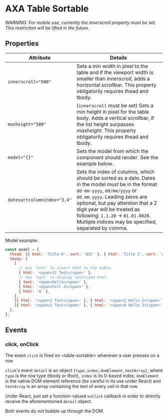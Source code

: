 # AXA Table Sortable

_WARNING: For mobile use, currently the innerscroll property must be set. This restriction will be lifted in the future._

## Properties

| Attribute                   | Details                                                                                                                                                                                                                                                                                                                              |
| --------------------------- | ------------------------------------------------------------------------------------------------------------------------------------------------------------------------------------------------------------------------------------------------------------------------------------------------------------------------------------ |
| `innerscroll="500"`         | Sets a min width in pixel to the table and if the viewport width is smaller than _innerscroll_, adds a horizontal scrollbar. This property obligatorily requires thead and tbody.                                                                                                                                                    |
| `maxheight="500"`           | (`innerscroll` must be set) Sets a min height in pixel for the table body. Adds a vertical scrollbar, if the list height surpasses _maxheight_. This property obligatorily requires thead and tbody.                                                                                                                                 |
| `model="{}"`                | Sets the model from which the component should render. See the example below.                                                                                                                                                                                                                                                        |
| `datesortcolumnindex="3,4"` | Sets the index of columns, which should be sorted as a date. Dates in the model _must_ be in the format `dd-mm-yyyy`, `dd/mm/yyyy` or `dd.mm.yyyy`. Leading zeros are optional, but pay attention that a 2 digit year will be treated as following: `1.1.20` -> `01.01.0020`. Multiple indices may be specified, separated by comma. |

Model example:

```js
const model = {
  thead: [{ html: 'Title 0', sort: 'ASC' }, { html: 'Title 1', sort: 'ASC' }, { html: 'Title 3', sort: 'DESC' }, { html: 'Title 2' }],
  tbody: [
    [
      // Use 'html' to insert html to the table.
      { html: '<span>11 Test</span>' },
      // Use 'text' to display sanitized html.
      { text: '<span>Hello</span>' },
      { html: '<span>Cell 2</span>' },
      { html: 'A' },
    ],
    [{ html: '<span>1 Test</span>' }, { html: '<span>Z Hello 2</span>' }, { html: '<span>Cell 2</span>' }, { html: 'B' }],
    [{ html: '<span>2 Test</span>' }, { html: '<span>A Hello 3</span>' }, { html: '<span>Cell 2</span>' }, { html: 'C' }],
  ],
};
```

## Events

### click, onClick

The event `click` is fired on &lt;table-sortable&gt; whenever a user presses on a row

`click`'s event `detail` is an object `{type,index,domElement,textArray}`, where `type` is the row type (tbody or tfoot), `index` is its 0-based index, `domElement` is the native DOM element reference (be careful in its use under React) and `textArray` is an array containing the text of every cell in that row.

Under React, just set a function-valued `onClick` callback in order to directly receive the aforementioned `detail` object.

Both events do _not_ bubble up through the DOM.
